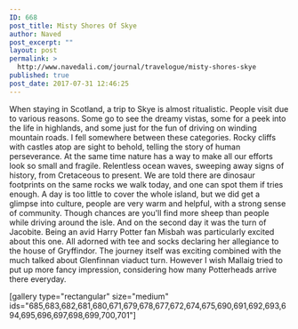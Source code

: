 ```yaml
---
ID: 668
post_title: Misty Shores Of Skye
author: Naved
post_excerpt: ""
layout: post
permalink: >
  http://www.navedali.com/journal/travelogue/misty-shores-skye
published: true
post_date: 2017-07-31 12:46:25
---
```

When staying in Scotland, a trip to Skye is almost ritualistic. People visit due to various reasons. Some go to see the dreamy vistas, some for a peek into the life in highlands, and some just for the fun of driving on winding mountain roads. I fell somewhere between these categories.
Rocky cliffs with castles atop are sight to behold, telling the story of human perseverance. At the same time nature has a way to make all our efforts look so small and fragile. Relentless ocean waves, sweeping away signs of history, from Cretaceous to present. We are told there are dinosaur footprints on the same rocks we walk today, and one can spot them if tries enough.
A day is too little to cover the whole island, but we did get a glimpse into culture, people are very warm and helpful, with a strong sense of community. Though chances are you'll find more sheep than people while driving around the isle.
And on the second day it was the turn of Jacobite. Being an avid Harry Potter fan Misbah was particularly excited about this one. All adorned with tee and socks declaring her allegiance to the house of Gryffindor. The journey itself was exciting combined with the much talked about Glenfinnan viaduct turn. However I wish Mallaig tried to put up more fancy impression, considering how many Potterheads arrive there everyday.

[gallery type="rectangular" size="medium" ids="685,683,682,681,680,671,679,678,677,672,674,675,690,691,692,693,694,695,696,697,698,699,700,701"]